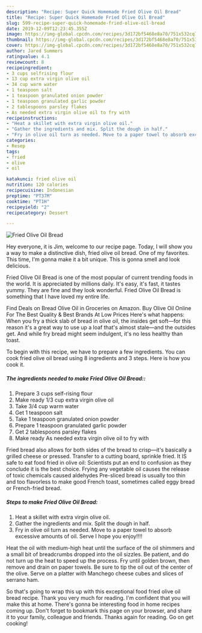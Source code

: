 ```yaml
---
description: "Recipe: Super Quick Homemade Fried Olive Oil Bread"
title: "Recipe: Super Quick Homemade Fried Olive Oil Bread"
slug: 599-recipe-super-quick-homemade-fried-olive-oil-bread
date: 2019-12-09T12:23:45.355Z
image: https://img-global.cpcdn.com/recipes/3d172bf5468e8a70/751x532cq70/fried-olive-oil-bread-recipe-main-photo.jpg
thumbnail: https://img-global.cpcdn.com/recipes/3d172bf5468e8a70/751x532cq70/fried-olive-oil-bread-recipe-main-photo.jpg
cover: https://img-global.cpcdn.com/recipes/3d172bf5468e8a70/751x532cq70/fried-olive-oil-bread-recipe-main-photo.jpg
author: Jared Summers
ratingvalue: 4.1
reviewcount: 8
recipeingredient:
- 3 cups selfrising flour
- 13 cup extra virgin olive oil
- 34 cup warm water
- 1 teaspoon salt
- 1 teaspoon granulated onion powder
- 1 teaspoon granulated garlic powder
- 2 tablespoons parsley flakes
- As needed extra virgin olive oil to fry with
recipeinstructions:
- "Heat a skillet with extra virgin olive oil."
- "Gather the ingredients and mix. Split the dough in half."
- "Fry in olive oil turn as needed. Move to a paper towel to absorb excessive amounts of oil. Serve I hope you enjoy!!!!"
categories:
- Resep
tags:
- fried
- olive
- oil

katakunci: fried olive oil
nutrition: 120 calories
recipecuisine: Indonesian
preptime: "PT37M"
cooktime: "PT1H"
recipeyield: "2"
recipecategory: Dessert

---
```



![Fried Olive Oil Bread](https://img-global.cpcdn.com/recipes/3d172bf5468e8a70/751x532cq70/fried-olive-oil-bread-recipe-main-photo.jpg)

Hey everyone, it is Jim, welcome to our recipe page. Today, I will show you a way to make a distinctive dish, fried olive oil bread. One of my favorites. This time, I'm gonna make it a bit unique. This is gonna smell and look delicious.

Fried Olive Oil Bread is one of the most popular of current trending foods in the world. It is appreciated by millions daily. It's easy, it's fast, it tastes yummy. They are fine and they look wonderful. Fried Olive Oil Bread is something that I have loved my entire life.

Find Deals on Bread Olive Oil in Groceries on Amazon. Buy Olive Oil Online For The Best Quality &amp; Best Brands At Low Prices Here&#39;s what happens: When you fry a thick slab of bread in olive oil, the insides get soft—for this reason it&#39;s a great way to use up a loaf that&#39;s almost stale—and the outsides get. And while fry bread might seem indulgent, it&#39;s no less healthy than toast.


To begin with this recipe, we have to prepare a few ingredients. You can cook fried olive oil bread using 8 ingredients and 3 steps. Here is how you cook it.

##### The ingredients needed to make Fried Olive Oil Bread::

1. Prepare 3 cups self-rising flour
1. Make ready 1/3 cup extra virgin olive oil
1. Take 3/4 cup warm water
1. Get 1 teaspoon salt
1. Take 1 teaspoon granulated onion powder
1. Prepare 1 teaspoon granulated garlic powder
1. Get 2 tablespoons parsley flakes
1. Make ready As needed extra virgin olive oil to fry with


Fried bread also allows for both sides of the bread to crisp—it&#39;s basically a grilled cheese or pressed. Transfer to a cutting board, sprinkle fried. It IS safe to eat food fried in olive oil: Scientists put an end to confusion as they conclude it is the best choice. Frying any vegetable oil causes the release of toxic chemicals caused aldehydes Pre-sliced bread is usually too thin and too flavorless to make good French toast, sometimes called eggy bread or French-fried bread. 

##### Steps to make Fried Olive Oil Bread:

1. Heat a skillet with extra virgin olive oil.
1. Gather the ingredients and mix. Split the dough in half.
1. Fry in olive oil turn as needed. Move to a paper towel to absorb excessive amounts of oil. Serve I hope you enjoy!!!!


Heat the oil with medium-high heat until the surface of the oil shimmers and a small bit of breadcrumbs dropped into the oil sizzles. Be patient, and do not turn up the heat to speed up the process. Fry until golden brown, then remove and drain on paper towels. Be sure to tip the oil out of the center of the olive. Serve on a platter with Manchego cheese cubes and slices of serrano ham. 

So that's going to wrap this up with this exceptional food fried olive oil bread recipe. Thank you very much for reading. I'm confident that you will make this at home. There's gonna be interesting food in home recipes coming up. Don't forget to bookmark this page on your browser, and share it to your family, colleague and friends. Thanks again for reading. Go on get cooking!
